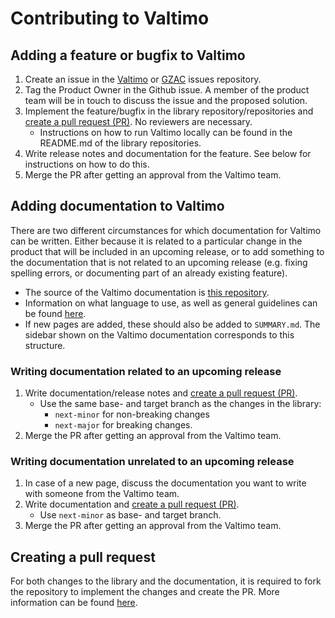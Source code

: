 # Contributing to Valtimo

## Adding a feature or bugfix to Valtimo

1. Create an issue in the [Valtimo](https://github.com/valtimo-platform/valtimo-issues) or [GZAC](https://github.com/generiekzaakafhandelcomponent/gzac-issues) issues repository. 
2. Tag the Product Owner in the Github issue. A member of the product team will be in touch to discuss the issue and the proposed solution.
3. Implement the feature/bugfix in the library repository/repositories and [create a pull request (PR)](#creating-a-pull-request). No reviewers are necessary.
   * Instructions on how to run Valtimo locally can be found in the README.md of the library repositories.
3. Write release notes and documentation for the feature. See below for instructions on how to do this.
4. Merge the PR after getting an approval from the Valtimo team.

## Adding documentation to Valtimo

There are two different circumstances for which documentation for Valtimo can be written. Either because it is related
to a particular change in the product that will be included in an upcoming release, or to add something to the
documentation that is not related to an upcoming release (e.g. fixing spelling errors, or documenting part of an
already existing feature).

* The source of the Valtimo documentation is [this repository](https://github.com/valtimo-platform/valtimo-documentation).
* Information on what language to use, as well as general guidelines can be found [here](style-guide).
* If new pages are added, these should also be added to `SUMMARY.md`. The sidebar shown on the Valtimo documentation corresponds to
  this structure.

### Writing documentation related to an upcoming release

1. Write documentation/release notes and [create a pull request (PR)](#creating-a-pull-request).
   * Use the same base- and target branch as the changes in the library: 
     * `next-minor` for non-breaking changes
     * `next-major` for breaking changes.
2. Merge the PR after getting an approval from the Valtimo team.

### Writing documentation unrelated to an upcoming release

1. In case of a new page, discuss the documentation you want to write with someone from the Valtimo team.
2. Write documentation and [create a pull request (PR)](#creating-a-pull-request).
   * Use `next-minor` as base- and target branch.
3. Merge the PR after getting an approval from the Valtimo team.

## Creating a pull request
For both changes to the library and the documentation, it is required to fork the repository to implement the changes and create the PR.
More information can be found [here](https://docs.github.com/en/pull-requests/collaborating-with-pull-requests/proposing-changes-to-your-work-with-pull-requests/creating-a-pull-request).
